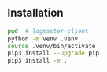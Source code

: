 ## Installation

```bash
pwd  # logmaster-client
python -m venv .venv
source .venv/bin/activate
pip3 install --upgrade pip
pip3 install -e .
```